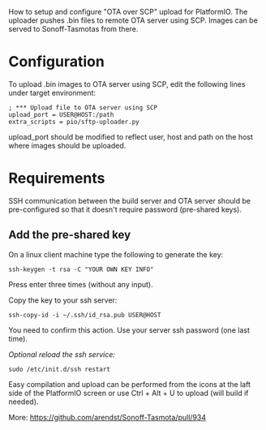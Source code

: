 How to setup and configure "OTA over SCP" upload for PlatformIO. The uploader pushes .bin files to remote OTA server using SCP. Images can be served to Sonoff-Tasmotas from there.

# Configuration
To upload .bin images to OTA server using SCP, edit the following lines under target environment:
```
; *** Upload file to OTA server using SCP
upload_port = USER@HOST:/path
extra_scripts = pio/sftp-uploader.py
```
upload_port should be modified to reflect user, host and path on the host where images should be uploaded.

# Requirements
SSH communication between the build server and OTA server should be pre-configured so that it doesn't require password (pre-shared keys).

## Add the pre-shared key
On a linux client machine type the following to generate the key:
```
ssh-keygen -t rsa -C "YOUR OWN KEY INFO"
```
Press enter three times (without any input).

Copy the key to your ssh server:
```
ssh-copy-id -i ~/.ssh/id_rsa.pub USER@HOST
```
You need to confirm this action. Use your server ssh password (one last time).

_Optional reload the ssh service:_
```
sudo /etc/init.d/ssh restart
```

Easy compilation and upload can be performed from the icons at the laft side of the PlatformIO screen or use Ctrl + Alt + U to upload (will build if needed).

More: https://github.com/arendst/Sonoff-Tasmota/pull/934